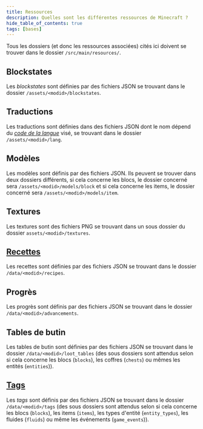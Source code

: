 ```yaml
---
title: Ressources
description: Quelles sont les différentes ressources de Minecraft ?
hide_table_of_contents: true
tags: [bases]
---
```


Tous les dossiers (et donc les ressources associées) cités ici doivent se trouver dans le dossier `/src/main/resources/`.

## Blockstates

Les _blockstates_ sont définies par des fichiers JSON se trouvant dans le dossier `/assets/<modid>/blockstates`.

## Traductions

Les traductions sont définies dans des fichiers JSON dont le nom dépend du [_code de la langue_](https://minecraft.fandom.com/wiki/Language) visé, se trouvant dans le dossier `/assets/<modid>/lang`.

## Modèles

Les modèles sont définis par des fichiers JSON.
Ils peuvent se trouver dans deux dossiers différents, si cela concerne les blocs, le dossier concerné sera `/assets/<modid>/models/block` et si cela concerne les items, le dossier concerné sera `/assets/<modid>/models/item`.

## Textures

Les textures sont des fichiers PNG se trouvant dans un sous dossier du dossier `assets/<modid>/textures`.

## [Recettes](recipe)

Les recettes sont définies par des fichiers JSON se trouvant dans le dossier `/data/<modid>/recipes`.

## Progrès

Les progrès sont définis par des fichiers JSON se trouvant dans le dossier `/data/<modid>/advancements`.

## Tables de butin

Les tables de butin sont définies par des fichiers JSON se trouvant dans le dossier `/data/<modid>/loot_tables` (des sous dossiers sont attendus selon si cela concerne les blocs (`blocks`), les coffres (`chests`) ou mêmes les entités (`entities`)).

## [Tags](tags)

Les _tags_ sont définis par des fichiers JSON se trouvant dans le dossier `/data/<modid>/tags` (des sous dossiers sont attendus selon si cela concerne les blocs (`blocks`), les items (`items`), les types d'entité (`entity_types`), les fluides (`fluids`) ou même les événements (`game_events`)).